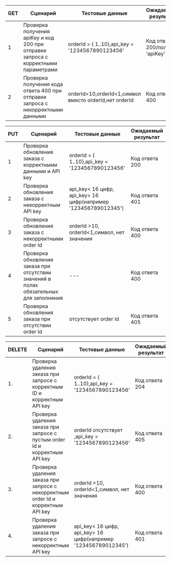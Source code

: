  GET |Cценарий | Тестовые данные|Ожидаемый результат
-----|---|---|----
| 1   |Проверка получения apiKey и код 200 при отправке запроса с корректными параметрами|orderId = { 1..10},api_key = '1234567890123456'|Код ответа 200/поле 'apiKey'
| 2   |Проверка получения кода ответа 400 при отправке запроса с некорректными данными|orderId>10,orderId<1,символ вместо orderId,нет orderId|Код ответа 400
 
PUT |Cценарий | Тестовые данные|Ожидаемый результат
 ---|---|---|----
| 1   |Проверка обновления заказа с корректными данными и API key|orderId = { 1..10},api_key = '1234567890123456'|Код ответа 200
| 2   |Проверка обновления заказа с некорректным API key|api_key< 16 цифр, api_key> 16 цифр(например '123456789012345')|Код ответа 401
| 3   |Проверка обновления заказа с некорректными order Id |orderId >10, orderId<1,символ, нет значения|Код ответа 400
| 4 |Проверка обновления заказа при отсутствии значений в полях обязательных для заполнения|---|Код ответа 400
| 5 |Проверка обновления заказа при отсутствии order Id|отсутствует order Id|Код ответа 405

|DELETE|Cценарий| Тестовые данные|Ожидаемый результат
 ---|---|---|----
|1. |Проверка удаления заказа  при запросе с корректным ID и корректным API key|orderId = { 1..10},api_key = '1234567890123456'|Код ответа 204
|2. |Проверка удаления заказа  при запросе с пустым order Id и корректным API key|orderId  отсутствует  ,api_key = '1234567890123456'|Код ответа 405
|3. |Проверка удаления заказа  при запросе с некорректным order Id и корректным API key|orderId >10, orderId<1,символ, нет значения|Код ответа 400
|4. |Проверка удаления заказа  при запросе c некорректным API key|api_key< 16 цифр, api_key> 16 цифр(например '123456789012345')|Код ответа 401
